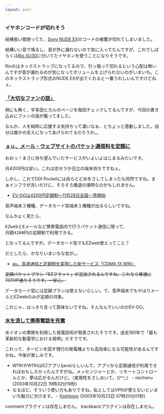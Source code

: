 ```yaml
---
layout: post
---
```

<h3>イヤホンコードが切れそう</h3>
<p>結構長い間使ってた、<a href="/?page=SONY+MDR%2DEX70" class="wikipage">Sony NUDE EX</a>のコードの被覆が切れてしまいました。</p>
<p>結構いい音で鳴るし、音が外に漏れないので気に入ってたんですが、これでしばらくは<a href="/?page=Rio+SU30" class="wikipage">Rio SU30</a>に付いてたイヤホンを使うことになりそうです。</p>
<p>Rioのはネックストラップになってるので、引っ張って切れるという心配は無いんですが音が漏れるのが気になってボリュームを上げられないのがいまいち。このネックストラップ形式のNUDE EXが出てくれると一番うれしいんですけどねぇ。</p>
<h3><a href="http://www.toshiba-emi.co.jp/hikki/from_hikki/message/index_f.htm">「大切なファンの話」</a></h3>
<p>柄にも無く、宇多田ヒカルのページを毎回チェックしてるんですが、今回の書き込みにファンの話が載ってました。</p>
<p>なんか、人を純粋に応援する気持ちって凄いなぁ、とちょっと感動しました。自分は誰かの支えになってあげられてるだろうか。。</p>
<h3><a href="http://it.nikkei.co.jp/it/news/index.cfm?i=2003102202050j0">ａｕ、メール・ウェブサイトのパケット通信料を定額に</a></h3>
<p>おおっ！まさに待ち望んでいたサービスがいよいよはじまるみたいです。</p>
<p>月4200円は安い。これは京セラか日立の端末待ちですねぇ。</p>
<p>しかし、これでDDI Pocketには自らとどめをさしてしまったも同然ですね。まぁインフラが古いだけに、そろそろ撤退の潮時なのかもしれません。</p>
<ul>
<li><a href="http://www.zdnet.co.jp/mobile/0310/22/n_evdo.html">EV-DOは4200円定額制〜11月28日全国一斉開始</a></li>
</ul>
<p>音声端末２機種、データカード型端末１機種が出るらしいですね。</p>
<p>なんかよく見たら、</p>
<pre>EZwebとEメールなど携帯電話内で行うパケット通信に限って、
月額4200円の定額制で利用できる。
</pre>
<p>となってるんですが。データカード型でもEZweb使えってこと？</p>
<p>だとしたら、かなりいまいちな気が。。</p>
<ul>
<li><a href="http://k-tai.impress.co.jp/cda/article/news_toppage/16126.html">au、高速通信と定額制を実現した新サービス「CDMA 1X WIN」</a></li>
</ul>
<p><del>定額パケットプラン「EZフラット」が追加されるんですね。これなら普通にTCP/IP通りそうです。一安心。</del></p>
<p>データカード型には定額プランは使えないらしい。で、音声端末でもやはりメールとEZwebのみが定額の対象。</p>
<p>これじゃ、はっきり言って意味ないですね。そんなんでいいのかEV-DO。</p>
<h3><a href="http://pcweb.mycom.co.jp/news/2003/10/21/21.html">水を流して携帯電話を充電</a></h3>
<p>水イオンの摩擦を利用した発電技術が発表されたそうです。過去160年で「最も革新的な動電学における発明」だそうです。</p>
<p>これって、タービンを回す現行の発電機よりも高効率になる可能性があるんですかね。今後が楽しみです。</p>
<ul>
<li>W11KやW11HはEZアプリ(java)らしいんで、アプリから定額通信が利用できればおもしろかったんですがね。メッセンジャーとか、リモートコントロールとか、夢は広がるんだけど。（実用性をさしおいて。((^^;;） - michieru (2003年10月22日 19時32分19秒)</li>
<li>なるほど。そういう使い方もありですね。私としてはVPNが使えないといまいち魅力に欠けます。 - <a href="/?page=Yoshimov" class="wikipage">Yoshimov</a> (2003年10月23日 07時20分01秒)</li>
</ul>
<p><span class="error">commentプラグインは存在しません。</span> <span class="error">trackbackプラグインは存在しません。</span> </p>
